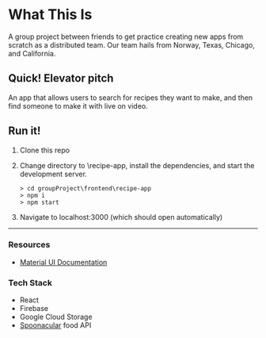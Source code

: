 # What This Is

A group project between friends to get practice creating new apps from scratch as a distributed team. Our team hails from Norway, Texas, Chicago, and California.

## Quick! Elevator pitch

An app that allows users to search for recipes they want to make, and then find someone to make it with live on video.

## Run it!

1. Clone this repo

2. Change directory to \recipe-app, install the dependencies, and start the development server.

   ```
   > cd groupProject\frontend\recipe-app
   > npm i
   > npm start
   ```

3. Navigate to localhost:3000 (which should open automatically)

---

### Resources

- [Material UI Documentation](https://mui.com/docs)

### Tech Stack

- React
- Firebase
- Google Cloud Storage
- [Spoonacular](https://spoonacular.com/food-api) food API
